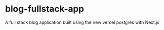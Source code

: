 # blog-fullstack-app
A full stack blog application built using the new vercel postgres with Next.js
